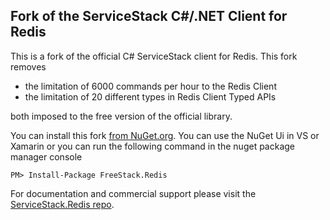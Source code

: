 ## Fork of the ServiceStack C#/.NET Client for Redis

This is a fork of the official C# ServiceStack client for Redis. This fork removes

* the limitation of 6000 commands per hour to the Redis Client
* the limitation of 20 different types in Redis Client Typed APIs 

both imposed to the free version of the official library.

You can install this fork <a href="https://www.nuget.org/packages/FreeStack.Redis/" target="_blank">from NuGet.org</a>. You can use the NuGet Ui in VS or Xamarin or you can run the following command in the nuget package manager console

```
PM> Install-Package FreeStack.Redis
```

For documentation and commercial support please visit the <a href="https://github.com/ServiceStack/ServiceStack.Redis" target="_blank">ServiceStack.Redis repo</a>.
